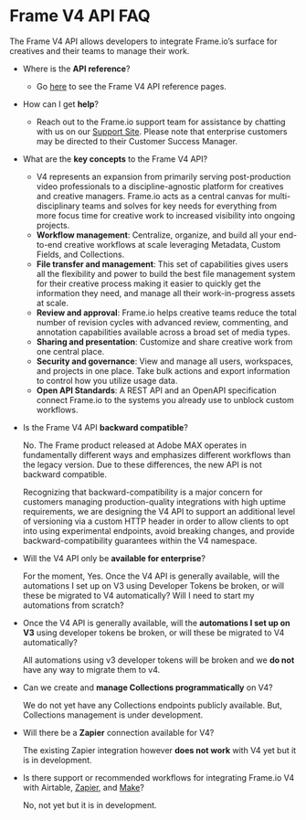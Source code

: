 # Frame V4 API FAQ

The Frame V4 API allows developers to integrate Frame.io’s surface for creatives and their teams to manage their work.

* Where is the **API reference**?
    * Go [here](https://developer-stage.adobe.com/frameio/api/current/) to see the Frame V4 API reference pages. 
* How can I get **help**?
    * Reach out to the Frame.io support team for assistance by chatting with us on our [Support Site](https://help.frame.io/en/). Please note that enterprise customers may be directed to their Customer Success Manager.
* What are the **key concepts** to the Frame V4 API?
    * V4 represents an expansion from primarily serving post-production video professionals to a discipline-agnostic platform for creatives and creative managers. Frame.io acts as a central canvas for multi-disciplinary teams and solves for key needs for everything from more focus time for creative work to increased visibility into ongoing projects.
    * **Workflow management**: Centralize, organize, and build all your end-to-end creative workflows at scale leveraging Metadata, Custom Fields, and Collections.
    * **File transfer and management**: This set of capabilities gives users all the flexibility and power to build the best file management system for their creative process making it easier to quickly get the information they need, and manage all their work-in-progress assets at scale.
    * **Review and approval**: Frame.io helps creative teams reduce the total number of revision cycles with advanced review, commenting, and annotation capabilities available across a broad set of media types.
    * **Sharing and presentation**: Customize and share creative work from one central place.
    * **Security and governance**: View and manage all users, workspaces, and projects in one place. Take bulk actions and export information to control how you utilize usage data.
    * **Open API Standards**: A REST API and an OpenAPI specification connect Frame.io to the systems you already use to unblock custom workflows.

* Is the Frame V4 API **backward compatible**?  
    
    No. The Frame product released at Adobe MAX operates in fundamentally different ways and emphasizes different workflows than the legacy version. Due to these differences, the new API is not backward compatible.

    Recognizing that backward-compatibility is a major concern for customers managing production-quality integrations with high uptime requirements, we are designing the V4 API to support an additional level of versioning via a custom HTTP header in order to allow clients to opt into using experimental endpoints, avoid breaking changes, and provide backward-compatibility guarantees within the V4 namespace. 

* Will the V4 API only be **available for enterprise**? 
   
   For the moment, Yes. Once the V4 API is generally available, will the automations I set up on V3 using Developer Tokens be broken, or will these be migrated to V4 automatically? Will I need to start my automations from scratch?
* Once the V4 API is generally available, will the **automations I set up on V3** using developer tokens be broken, or will these be migrated to V4 automatically?
   
   All automations using v3 developer tokens will be broken and we **do not** have any way to migrate them to v4.
* Can we create and **manage Collections programmatically** on V4?
    
    We do not yet have any Collections endpoints publicly available. But, Collections management is under development.
* Will there be a **Zapier** connection available for V4? 
    
    The existing Zapier integration however **does not work** with V4 yet but it is in development. 
* Is there support or recommended workflows for integrating Frame.io V4 with Airtable, [Zapier](http://Zapier.com/), and [Make](http://Make.com/)?
     
    No, not yet but it is in development.
